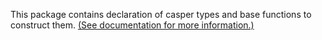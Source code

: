 This package contains declaration of casper types and base functions to construct them.
[(See documentation for more information.)](https://docs.casper.network/developers/json-rpc/types_chain/)